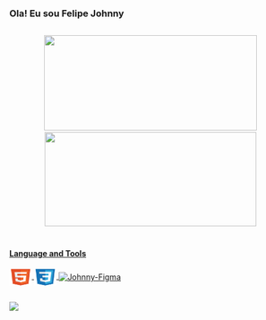 ### Ola! Eu sou Felipe Johnny

##

<div align="center" style="display: inline_block">
  <a href="https://github.com/FelJohnny">
  <img height="170em" width="380em" src="https://github-readme-stats.vercel.app/api?username=FelJohnny&show_icons=true&theme=dark&include_all_commits=true&count_private=true"/>
  <img height="168em" width="378em" src="https://github-readme-stats.vercel.app/api/top-langs/?username=FelJohnny&layout=compact&langs_count=7&theme=dark"/>
</div>
  
<div style="display: inline_block"><br>
  <h4>Language and Tools</h4>
  <img align="center" alt="Johnny-HTML" height="30" width="40" src="https://raw.githubusercontent.com/devicons/devicon/master/icons/html5/html5-original.svg">
  <img align="center" alt="Johnny-CSS" height="30" width="40" src="https://raw.githubusercontent.com/devicons/devicon/master/icons/css3/css3-original.svg">
  <img align="center" alt="Johnny-Figma" height="30" width="40"src="https://cdn.jsdelivr.net/gh/devicons/devicon/icons/figma/figma-original.svg" />
  </div>
  
  ##
  
  <div>
     <a href="https://www.linkedin.com/in/felipe-johnny-47a5a0177/" target="_blank"><img src="https://img.shields.io/badge/-LinkedIn-%230077B5?style=for-the-badge&logo=linkedin&logoColor=white" target="_blank"></a> 
  </div>
  
  
